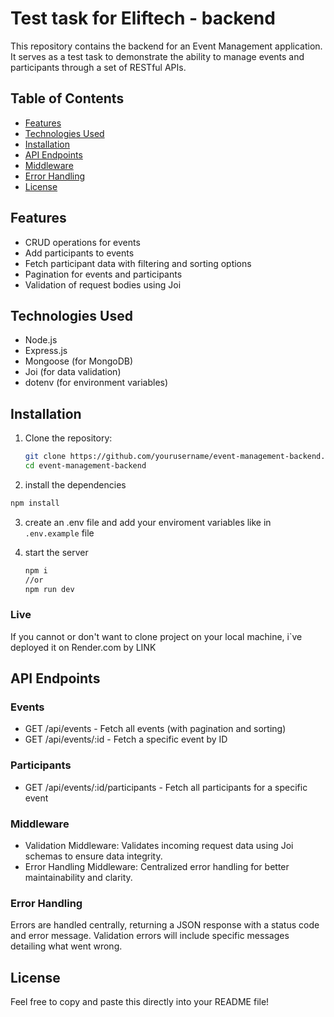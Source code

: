 # Test task for Eliftech - backend

This repository contains the backend for an Event Management application. It serves as a test task to demonstrate the ability to manage events and participants through a set of RESTful APIs.

## Table of Contents

- [Features](#features)
- [Technologies Used](#technologies-used)
- [Installation](#installation)
- [API Endpoints](#api-endpoints)
- [Middleware](#middleware)
- [Error Handling](#error-handling)
- [License](#license)

## Features

- CRUD operations for events
- Add participants to events
- Fetch participant data with filtering and sorting options
- Pagination for events and participants
- Validation of request bodies using Joi

## Technologies Used

- Node.js
- Express.js
- Mongoose (for MongoDB)
- Joi (for data validation)
- dotenv (for environment variables)

## Installation

1. Clone the repository:

   ```bash
   git clone https://github.com/yourusername/event-management-backend.git
   cd event-management-backend
   ```

2. install the dependencies

```bash
npm install
```

3. create an .env file and add your enviroment variables like in `.env.example` file

4. start the server

   ```bash
   npm i
   //or
   npm run dev
   ```

### Live

If you cannot or don't want to clone project on your local machine, i`ve deployed it on Render.com by LINK

## API Endpoints

### Events

- GET /api/events - Fetch all events (with pagination and sorting)
- GET /api/events/:id - Fetch a specific event by ID

### Participants

- GET /api/events/:id/participants - Fetch all participants for a specific event

### Middleware

- Validation Middleware: Validates incoming request data using Joi schemas to ensure data integrity.
- Error Handling Middleware: Centralized error handling for better maintainability and clarity.

### Error Handling

Errors are handled centrally, returning a JSON response with a status code and error message. Validation errors will include specific messages detailing what went wrong.

## License

Feel free to copy and paste this directly into your README file!
